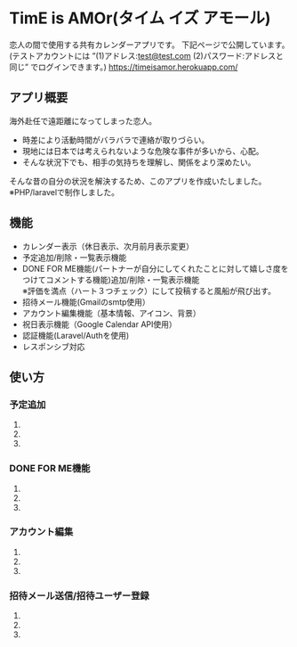 # TimE is AMOr(タイム イズ アモール)

恋人の間で使用する共有カレンダーアプリです。
下記ページで公開しています。
<br>
(テストアカウントには ”(1)アドレス:test@test.com (2)パスワード:アドレスと同じ” でログインできます。)
https://timeisamor.herokuapp.com/

## アプリ概要
海外赴任で遠距離になってしまった恋人。

- 時差により活動時間がバラバラで連絡が取りづらい。
- 現地には日本では考えられないような危険な事件が多いから、心配。
- そんな状況下でも、相手の気持ちを理解し、関係をより深めたい。

そんな昔の自分の状況を解決するため、このアプリを作成いたしました。<br>
※PHP/laravelで制作しました。


## 機能
- カレンダー表示（休日表示、次月前月表示変更）
- 予定追加/削除・一覧表示機能
- DONE FOR ME機能(パートナーが自分にしてくれたことに対して嬉しさ度をつけてコメントする機能)追加/削除・一覧表示機能 
  <br>
  ※評価を満点（ハート３つチェック）にして投稿すると風船が飛び出す。
- 招待メール機能(Gmailのsmtp使用）
- アカウント編集機能（基本情報、アイコン、背景）
- 祝日表示機能（Google Calendar API使用）
- 認証機能(Laravel/Authを使用)
- レスポンシブ対応

## 使い方
### 予定追加
1.
2.
3.

### DONE FOR ME機能
1.
2.
3.
### アカウント編集
1.
2.
3.

### 招待メール送信/招待ユーザー登録
1.
2.
3.
